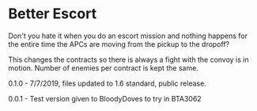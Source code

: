 # Better Escort

Don't you hate it when you do an escort mission and nothing happens for the entire time the APCs are moving from the pickup to the dropoff? 

This changes the contracts so there is always a fight with the convoy is in motion. Number of enemies per contract is kept the same.

0.1.0 - 7/7/2019, files updated to 1.6 standard, public release.

0.0.1 - Test version given to BloodyDoves to try in BTA3062